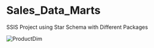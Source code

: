 # Sales_Data_Marts
SSIS Project using Star Schema with Different Packages 

![ProductDim](https://github.com/user-attachments/assets/bf863708-ec3d-4c33-9034-c443b8b7880a)
